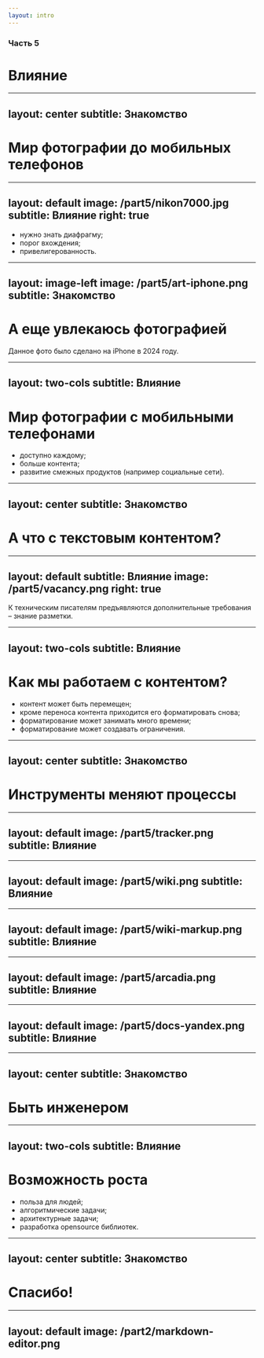 ```yaml
---
layout: intro
---
```


### Часть 5
# Влияние

<!--
##########################################################################################################################################
-->

---
layout: center
subtitle: Знакомство
---

# Мир фотографии до мобильных телефонов

<!--
##########################################################################################################################################
-->

---
layout: default
image: /part5/nikon7000.jpg
subtitle: Влияние
right: true
---

* нужно знать диафрагму;
* порог вхождения;
* привелигерованность.

<!--
##########################################################################################################################################
-->

---
layout: image-left
image: /part5/art-iphone.png
subtitle: Знакомство
---

# А еще увлекаюсь фотографией

Данное фото было сделано на iPhone в 2024 году.

<!--
##########################################################################################################################################
-->

---
layout: two-cols
subtitle: Влияние
---

# Мир фотографии c мобильными телефонами

* доступно каждому;
* больше контента;
* развитие смежных продуктов (например социальные сети).

<!--
##########################################################################################################################################
-->

---
layout: center
subtitle: Знакомство
---


# А что с текстовым контентом?

<!--
##########################################################################################################################################
-->

---
layout: default
subtitle: Влияние
image: /part5/vacancy.png
right: true
---

К техническим писателям предъявляются дополнительные требования – знание разметки.

<!--
##########################################################################################################################################
-->


---
layout: two-cols
subtitle: Влияние
---

# Как мы работаем с контентом?

* контент может быть перемещен;
* кроме переноса контента приходится его форматировать снова;
* форматирование может занимать много времени;
* форматирование может создавать ограничения.

<!--
##########################################################################################################################################
-->

---
layout: center
subtitle: Знакомство
---

# Инструменты меняют процессы

<!--
##########################################################################################################################################
-->

---
layout: default
image: /part5/tracker.png
subtitle: Влияние
---

<!--
##########################################################################################################################################
-->

---
layout: default
image: /part5/wiki.png
subtitle: Влияние
---

<!--
##########################################################################################################################################
-->

---
layout: default
image: /part5/wiki-markup.png
subtitle: Влияние
---

<!--
##########################################################################################################################################
-->

---
layout: default
image: /part5/arcadia.png
subtitle: Влияние
---

<!--
##########################################################################################################################################
-->

---
layout: default
image: /part5/docs-yandex.png
subtitle: Влияние
---

<!--
##########################################################################################################################################
-->

---
layout: center
subtitle: Знакомство
---

# Быть инженером

<!--
##########################################################################################################################################
-->

---
layout: two-cols
subtitle: Влияние
---

# Возможность роста

* польза для людей;
* алгоритмические задачи;
* архитектурные задачи;
* разработка opensource библиотек.

<!--
##########################################################################################################################################
-->

---
layout: center
subtitle: Знакомство
---

# Спасибо!

<!--
##########################################################################################################################################
-->

---
layout: default
image: /part2/markdown-editor.png
---

<!--
QR-code

##########################################################################################################################################
-->
